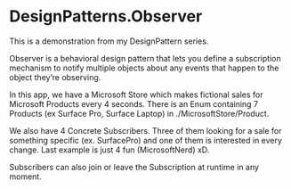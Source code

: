 # DesignPatterns.Observer
This is a demonstration from my DesignPattern series.

Observer is a behavioral design pattern that lets you define a subscription mechanism to notify multiple objects about any events that happen to the object they’re observing.

In this app, we have a Microsoft Store which makes fictional sales for Microsoft Products every 4 seconds.
There is an Enum containing 7 Products (ex Surface Pro, Surface Laptop) in ./MicrosoftStore/Product.

We also have 4 Concrete Subscribers. Three of them looking for a sale for something specific (ex. SurfacePro) and one of them is interested in every change. 
Last example is just 4 fun (MicrosoftNerd) xD.

Subscribers can also join or leave the Subscription at runtime in any moment.
